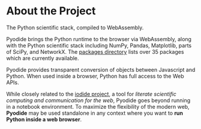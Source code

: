 # About the Project

The Python scientific stack, compiled to WebAssembly.

Pyodide brings the Python runtime to the browser via WebAssembly, along with
the Python scientific stack including NumPy, Pandas, Matplotlib, parts of
SciPy, and NetworkX. The [packages
directory](https://github.com/iodide-project/pyodide/tree/master/packages)
lists over 35 packages which are currently available.

Pyodide provides transparent conversion of objects between Javascript and
Python. When used inside a browser, Python has full access to the Web APIs.

While closely related to the [iodide project](https://iodide.io), a tool for
*literate scientific computing and communication for the web*, Pyodide goes
beyond running in a notebook environment. To maximize the flexibility of the
modern web, **Pyodide** may be used standalone in any context where you want to
**run Python inside a web browser**.
